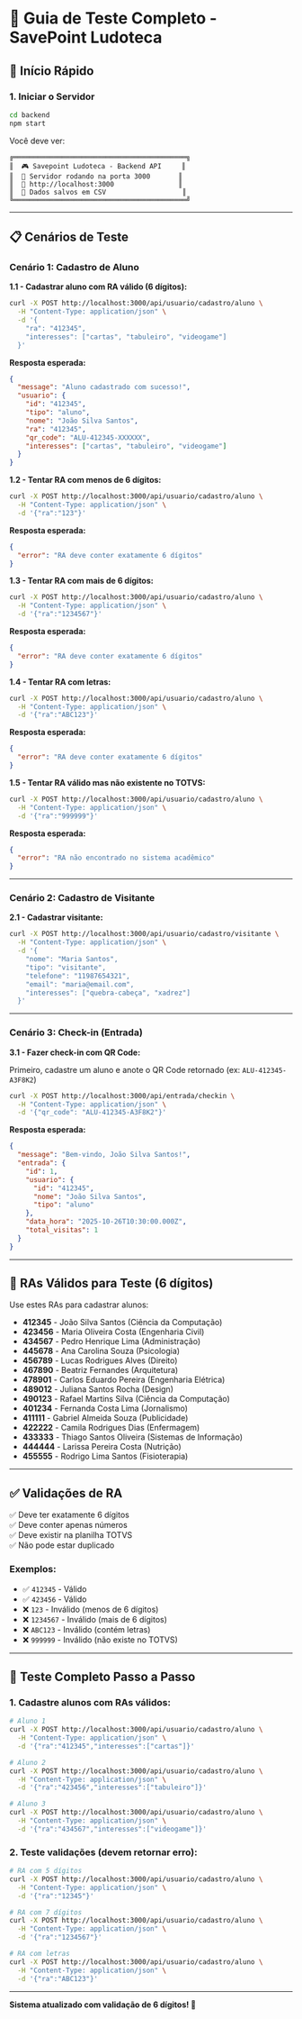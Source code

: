 # 🧪 Guia de Teste Completo - SavePoint Ludoteca

## 🚀 Início Rápido

### 1. Iniciar o Servidor
```bash
cd backend
npm start
```

Você deve ver:
```
╔═══════════════════════════════════════════╗
║  🎮 Savepoint Ludoteca - Backend API     ║
║  🚀 Servidor rodando na porta 3000       ║
║  📡 http://localhost:3000                ║
║  💾 Dados salvos em CSV                   ║
╚═══════════════════════════════════════════╝
```

---

## 📋 Cenários de Teste

### Cenário 1: Cadastro de Aluno

**1.1 - Cadastrar aluno com RA válido (6 dígitos):**
```bash
curl -X POST http://localhost:3000/api/usuario/cadastro/aluno \
  -H "Content-Type: application/json" \
  -d '{
    "ra": "412345",
    "interesses": ["cartas", "tabuleiro", "videogame"]
  }'
```

**Resposta esperada:**
```json
{
  "message": "Aluno cadastrado com sucesso!",
  "usuario": {
    "id": "412345",
    "tipo": "aluno",
    "nome": "João Silva Santos",
    "ra": "412345",
    "qr_code": "ALU-412345-XXXXXX",
    "interesses": ["cartas", "tabuleiro", "videogame"]
  }
}
```

**1.2 - Tentar RA com menos de 6 dígitos:**
```bash
curl -X POST http://localhost:3000/api/usuario/cadastro/aluno \
  -H "Content-Type: application/json" \
  -d '{"ra":"123"}'
```

**Resposta esperada:**
```json
{
  "error": "RA deve conter exatamente 6 dígitos"
}
```

**1.3 - Tentar RA com mais de 6 dígitos:**
```bash
curl -X POST http://localhost:3000/api/usuario/cadastro/aluno \
  -H "Content-Type: application/json" \
  -d '{"ra":"1234567"}'
```

**Resposta esperada:**
```json
{
  "error": "RA deve conter exatamente 6 dígitos"
}
```

**1.4 - Tentar RA com letras:**
```bash
curl -X POST http://localhost:3000/api/usuario/cadastro/aluno \
  -H "Content-Type: application/json" \
  -d '{"ra":"ABC123"}'
```

**Resposta esperada:**
```json
{
  "error": "RA deve conter exatamente 6 dígitos"
}
```

**1.5 - Tentar RA válido mas não existente no TOTVS:**
```bash
curl -X POST http://localhost:3000/api/usuario/cadastro/aluno \
  -H "Content-Type: application/json" \
  -d '{"ra":"999999"}'
```

**Resposta esperada:**
```json
{
  "error": "RA não encontrado no sistema acadêmico"
}
```

---

### Cenário 2: Cadastro de Visitante

**2.1 - Cadastrar visitante:**
```bash
curl -X POST http://localhost:3000/api/usuario/cadastro/visitante \
  -H "Content-Type: application/json" \
  -d '{
    "nome": "Maria Santos",
    "tipo": "visitante",
    "telefone": "11987654321",
    "email": "maria@email.com",
    "interesses": ["quebra-cabeça", "xadrez"]
  }'
```

---

### Cenário 3: Check-in (Entrada)

**3.1 - Fazer check-in com QR Code:**

Primeiro, cadastre um aluno e anote o QR Code retornado (ex: `ALU-412345-A3F8K2`)

```bash
curl -X POST http://localhost:3000/api/entrada/checkin \
  -H "Content-Type: application/json" \
  -d '{"qr_code": "ALU-412345-A3F8K2"}'
```

**Resposta esperada:**
```json
{
  "message": "Bem-vindo, João Silva Santos!",
  "entrada": {
    "id": 1,
    "usuario": {
      "id": "412345",
      "nome": "João Silva Santos",
      "tipo": "aluno"
    },
    "data_hora": "2025-10-26T10:30:00.000Z",
    "total_visitas": 1
  }
}
```

---

## 📝 RAs Válidos para Teste (6 dígitos)

Use estes RAs para cadastrar alunos:

- **412345** - João Silva Santos (Ciência da Computação)
- **423456** - Maria Oliveira Costa (Engenharia Civil)
- **434567** - Pedro Henrique Lima (Administração)
- **445678** - Ana Carolina Souza (Psicologia)
- **456789** - Lucas Rodrigues Alves (Direito)
- **467890** - Beatriz Fernandes (Arquitetura)
- **478901** - Carlos Eduardo Pereira (Engenharia Elétrica)
- **489012** - Juliana Santos Rocha (Design)
- **490123** - Rafael Martins Silva (Ciência da Computação)
- **401234** - Fernanda Costa Lima (Jornalismo)
- **411111** - Gabriel Almeida Souza (Publicidade)
- **422222** - Camila Rodrigues Dias (Enfermagem)
- **433333** - Thiago Santos Oliveira (Sistemas de Informação)
- **444444** - Larissa Pereira Costa (Nutrição)
- **455555** - Rodrigo Lima Santos (Fisioterapia)

---

## ✅ Validações de RA

✅ Deve ter exatamente 6 dígitos  
✅ Deve conter apenas números  
✅ Deve existir na planilha TOTVS  
✅ Não pode estar duplicado  

### Exemplos:

- ✅ `412345` - Válido
- ✅ `423456` - Válido
- ❌ `123` - Inválido (menos de 6 dígitos)
- ❌ `1234567` - Inválido (mais de 6 dígitos)
- ❌ `ABC123` - Inválido (contém letras)
- ❌ `999999` - Inválido (não existe no TOTVS)

---

## 🎯 Teste Completo Passo a Passo

### 1. Cadastre alunos com RAs válidos:
```bash
# Aluno 1
curl -X POST http://localhost:3000/api/usuario/cadastro/aluno \
  -H "Content-Type: application/json" \
  -d '{"ra":"412345","interesses":["cartas"]}'

# Aluno 2
curl -X POST http://localhost:3000/api/usuario/cadastro/aluno \
  -H "Content-Type: application/json" \
  -d '{"ra":"423456","interesses":["tabuleiro"]}'

# Aluno 3
curl -X POST http://localhost:3000/api/usuario/cadastro/aluno \
  -H "Content-Type: application/json" \
  -d '{"ra":"434567","interesses":["videogame"]}'
```

### 2. Teste validações (devem retornar erro):
```bash
# RA com 5 dígitos
curl -X POST http://localhost:3000/api/usuario/cadastro/aluno \
  -H "Content-Type: application/json" \
  -d '{"ra":"12345"}'

# RA com 7 dígitos
curl -X POST http://localhost:3000/api/usuario/cadastro/aluno \
  -H "Content-Type: application/json" \
  -d '{"ra":"1234567"}'

# RA com letras
curl -X POST http://localhost:3000/api/usuario/cadastro/aluno \
  -H "Content-Type: application/json" \
  -d '{"ra":"ABC123"}'
```

---

**Sistema atualizado com validação de 6 dígitos! 🎉**
